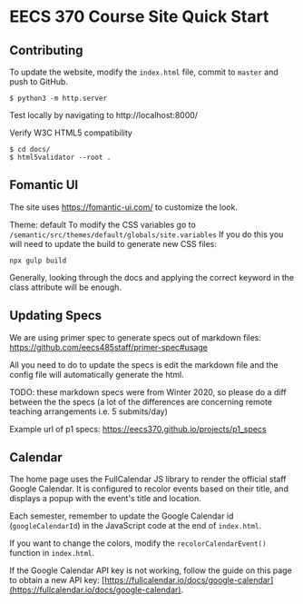 EECS 370 Course Site Quick Start
=============

## Contributing
To update the website, modify the `index.html` file, commit to `master` and push to GitHub.

```console
$ python3 -m http.server
```
Test locally by navigating to http://localhost:8000/

Verify W3C HTML5 compatibility
```console
$ cd docs/
$ html5validator --root .
```

## Fomantic UI
The site uses https://fomantic-ui.com/ to customize the look.

Theme: default
To modify the CSS variables go to `/semantic/src/themes/default/globals/site.variables`
If you do this you will need to update the build to generate new CSS files:
```console
npx gulp build
```

Generally, looking through the docs and applying the correct keyword in the class attribute will be enough.

## Updating Specs
We are using primer spec to generate specs out of markdown files:
https://github.com/eecs485staff/primer-spec#usage

All you need to do to update the specs is edit the markdown file and the config file will automatically generate the html.

TODO: these markdown specs were from Winter 2020, so please do a diff between the the specs (a lot of the differences are concerning remote teaching arrangements i.e. 5 submits/day)

Example url of p1 specs: https://eecs370.github.io/projects/p1_specs

## Calendar
The home page uses the FullCalendar JS library to render the official staff Google Calendar. It is configured to recolor events based on their title, and displays a popup with the event's title and location.

Each semester, remember to update the Google Calendar id (`googleCalendarId`) in the JavaScript code at the end of `index.html`.

If you want to change the colors, modify the `recolorCalendarEvent()` function in `index.html`.

If the Google Calendar API key is not working, follow the guide on this page to obtain a new API key: [https://fullcalendar.io/docs/google-calendar](https://fullcalendar.io/docs/google-calendar).
